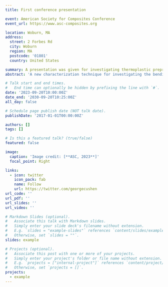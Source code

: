 ```yaml
---
title: First conference presentation

event: American Society for Composites Conference
event_url: https://www.asc-composites.org

location: Woburn, MA
address:
  street: 2 Forbes Rd
  city: Woburn
  region: MA
  postcode: '01801'
  country: United States

summary: A presentation was given for investigating thermoplastic prepreg bending under high temperature by Dynamic Mechanical Analysis.
abstract: 'A new characterization technique for investigating the bending behavior of thin-ply thermoplastic prepreg using Dynamic Mechanical Analysis (DMA) is developed with customized 4-point bending fixture, and compared with a test method that uses a rheometer and was previously developed by Convergent. Toray TC1225 LM PAEK thermoplastic prepreg was used in both methods to study the bending-relaxation behavior of the material at different temperatures and loading rates.'

# Talk start and end times.
#   End time can optionally be hidden by prefixing the line with `#`.
date: '2023-09-20T10:00:00Z'
date_end: '2030-09-20T10:25:00Z'
all_day: false

# Schedule page publish date (NOT talk date).
publishDate: '2017-01-01T00:00:00Z'

authors: []
tags: []

# Is this a featured talk? (true/false)
featured: false

image:
  caption: 'Image credit: [**ASC, 2023**]'
  focal_point: Right

links:
  - icon: twitter
    icon_pack: fab
    name: Follow
    url: https://twitter.com/georgecushen
url_code: ''
url_pdf: ''
url_slides: ''
url_video: ''

# Markdown Slides (optional).
#   Associate this talk with Markdown slides.
#   Simply enter your slide deck's filename without extension.
#   E.g. `slides = "example-slides"` references `content/slides/example-slides.md`.
#   Otherwise, set `slides = ""`.
slides: example

# Projects (optional).
#   Associate this post with one or more of your projects.
#   Simply enter your project's folder or file name without extension.
#   E.g. `projects = ["internal-project"]` references `content/project/deep-learning/index.md`.
#   Otherwise, set `projects = []`.
projects:
  - example
---
```

